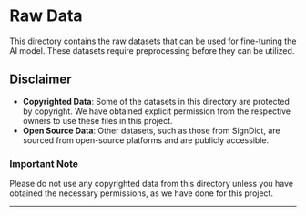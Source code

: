 # Raw Data

This directory contains the raw datasets that can be used for fine-tuning the AI model. These datasets require preprocessing before they can be utilized.

## Disclaimer
- **Copyrighted Data**: Some of the datasets in this directory are protected by copyright. We have obtained explicit permission from the respective owners to use these files in this project.
- **Open Source Data**: Other datasets, such as those from SignDict, are sourced from open-source platforms and are publicly accessible.

### Important Note
Please do not use any copyrighted data from this directory unless you have obtained the necessary permissions, as we have done for this project.

---
